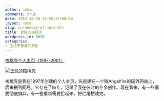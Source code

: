 ```yaml
---
author: admin
comments: true
date: 2012-10-24 22:55:37+00:00
layout: note
slug: on-memory-of-nutshell
title: 曾经的核桃壳
wordpress_id: 5620
categories:
- 生活不是条件反射
---
```


[核桃壳个人主页（1997-2001）](http://www.baibanbao.net/zhanglu/heibanbao/wangpei/index.htm)

[![王佩的核桃壳](http://www.baibanbao.net/zhanglu/heibanbao/wangpei/img/logo2001.gif)](http://www.baibanbao.net/zhanglu/heibanbao/wangpei/index.htm)

核桃壳是我在1997年创建的个人主页，先是建在一个叫Angelfire的国外网站上，后来搬到网易。它存在了四年，记录了我在彼时的业余创作。现在看来，有一些需要彻底摈弃，有一些重新需要拾起来，把烂尾楼建完。
